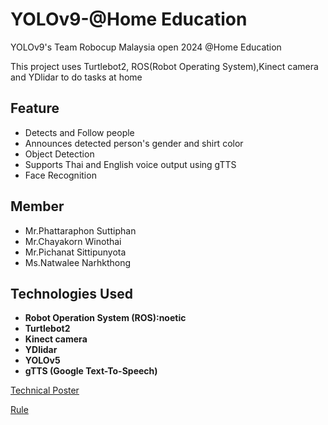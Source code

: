 # YOLOv9-@Home Education 
YOLOv9's Team Robocup Malaysia open 2024 @Home Education

This project uses Turtlebot2, ROS(Robot Operating System),Kinect camera and YDlidar to do tasks at home
## Feature
- Detects and Follow people
- Announces detected person's gender and shirt color
- Object Detection
- Supports Thai and English voice output using gTTS
- Face Recognition
## Member
- Mr.Phattaraphon Suttiphan
- Mr.Chayakorn Winothai
- Mr.Pichanat Sittipunyota
- Ms.Natwalee Narhkthong
## Technologies Used
- **Robot Operation System (ROS):noetic**
- **Turtlebot2**
- **Kinect camera**
- **YDlidar**
- **YOLOv5**
- **gTTS (Google Text-To-Speech)**
  
[Technical Poster](Rules\Poster-YOLOv9.pdf)


[Rule](Rules\Rule2024RoboCup@HomeEducation.pdf)
